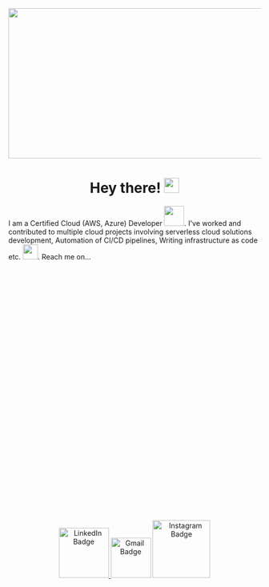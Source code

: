 <div id="header" align="center">
  <img src="https://media.giphy.com/media/qgQUggAC3Pfv687qPC/giphy.gif" width="600" height="300"/>
</div>
<h1 align="center">
  Hey there!
  <img src="https://media.giphy.com/media/hvRJCLFzcasrR4ia7z/giphy.gif" width="30px"/>
</h1>

I am a Certified Cloud (AWS, Azure) Developer <img src="https://media.giphy.com/media/xTk9ZZvJbApGt3vy3C/giphy.gif" width="40">. I've worked and contributed to multiple cloud projects involving serverless cloud solutions development, Automation of CI/CD pipelines, Writing infrastructure as code etc. <img src="https://media.giphy.com/media/WUlplcMpOCEmTGBtBW/giphy.gif" width="30"/>. Reach me on...

<div id="badges" style="padding-top:100%;" align="center">  
  <a href="https://www.linkedin.com/in/giri-dharan/">
    <img src="https://img.shields.io/badge/LinkedIn-blue?style=flat&logo=linkedin&logoColor=white" alt="LinkedIn Badge" width="100px"/>
  </a>
  <img src="https://img.shields.io/badge/Gmail-red?logo=gmail&logoColor=white&style=flat" alt="Gmail Badge" width="80px"/>
  <img src="https://img.shields.io/badge/Instagram-pink?logo=instagram&logoColor=white&style=flat" alt="Instagram Badge" width="115px"/>
</div>
